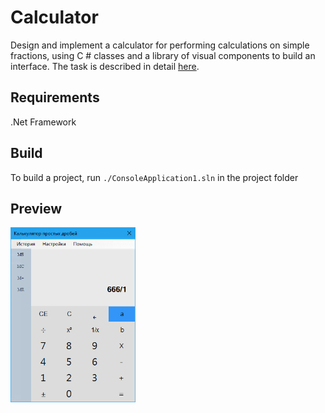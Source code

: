 # Calculator
Design and implement a calculator for performing calculations on simple fractions, using C # classes and a library of visual components to build an interface.
The task is described in detail [here](./Coursework%20Report.docx).
## Requirements
.Net Framework
## Build
To build a project, run `./ConsoleApplication1.sln` in the project folder
## Preview
<img src="output.png" width="200" />
